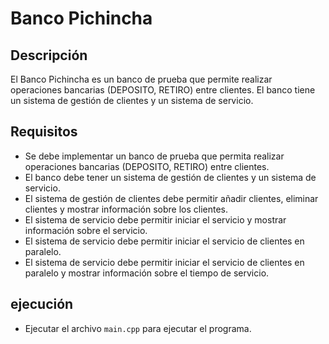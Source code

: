 # Banco Pichincha

## Descripción
El Banco Pichincha es un banco de prueba que permite realizar operaciones bancarias (DEPOSITO, RETIRO) entre clientes. El banco tiene un sistema de gestión de clientes y un sistema de servicio.

## Requisitos
- Se debe implementar un banco de prueba que permita realizar operaciones bancarias (DEPOSITO, RETIRO) entre clientes.
- El banco debe tener un sistema de gestión de clientes y un sistema de servicio.
- El sistema de gestión de clientes debe permitir añadir clientes, eliminar clientes y mostrar información sobre los clientes.
- El sistema de servicio debe permitir iniciar el servicio y mostrar información sobre el servicio.
- El sistema de servicio debe permitir iniciar el servicio de clientes en paralelo.
- El sistema de servicio debe permitir iniciar el servicio de clientes en paralelo y mostrar información sobre el tiempo de servicio.

## ejecución

- Ejecutar el archivo `main.cpp` para ejecutar el programa.
